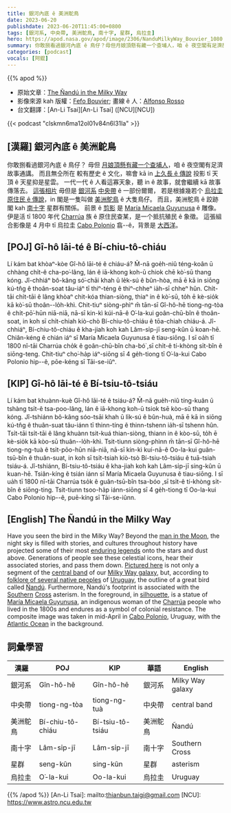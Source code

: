 ```yaml
---
title: 銀河內底 ê 美洲鴕鳥
date: 2023-06-20
publishdate: 2023-06-20T11:45:00+0800
tags: [銀河系, 中央帶, 美洲鴕鳥, 南十字, 星群, 烏拉圭]
hero: https://apod.nasa.gov/apod/image/2306/NanduMilkyWay_Bouvier_1080.jpg
summary: 你敢捌看過銀河內底 ê 鳥仔？毋但月娘頂懸有藏一个查埔人，咱 ê 夜空閣有足濟故事通講。
categories: [podcast]
vocals: [阿錕]
---
```


{{% apod %}}

- 原始文章：[The Ñandú in the Milky Way](https://apod.nasa.gov/apod/ap230620.html)
- 影像來源 kah 版權：[Fefo Bouvier](https://www.instagram.com/fefobouvier/); 畫線 ê 人：[Alfonso Rosso](https://www.instagram.com/fonchirosso/)
- 台文翻譯：[An-Li Tsai][An-Li Tsai] ([NCU][NCU])

{{< podcast "clskmn6ma12ol01v84n6l31la" >}}

## [漢羅] 銀河內底 ê 美洲鴕鳥
你敢捌看過銀河內底 ê 鳥仔？
毋但 [月娘頂懸有藏一个查埔人][man in the Moon]，咱 ê 夜空閣有足濟故事通講。
而且無仝所在 較有歷史 ê 文化，嘛會 kā in [上久長 ê 傳說][enduring legends] 投影 tī 天頂 ê 天星抑是星雲。
一代一代 ê 人看這寡天象，聽 in ê 故事，就會繼續 kā 故事傳落去。
[這張相片][Pictured here] 毋但是 [銀河系][Milky Way galaxy] [中央帶][central band] ê 一部份爾爾，
若是根據幾若个 [烏拉圭][Uruguay] [原住民 ê 傳說][folklore of several native peoples]，in 閣是一隻叫做 [美洲鴕鳥][Ñandú] ê 大隻鳥仔。
而且，美洲鴕鳥 ê 跤跡閣 kah [南][Southern][十字][Cross] 星群有關係。
前景 ê [剪影][silhouette] 是 [María Micaela Guyunusa][María Micaela Guyunusa] ê 雕像。
伊是活 tī 1800 年代 [Charrúa][Charrúa] 族 ê 原住民查某，是一个抵抗殖民 ê 象徵。
這張組合影像是 4 月中 tī 烏拉圭 [Cabo Polonio][Cabo Polonio] 翕--ê，背景是 [大西洋][Atlantic Ocean]。

## [POJ] Gî-hô lāi-té ê Bí-chiu-tô-chiáu
Lí kám bat khòaⁿ-kòe Gî-hô lāi-té ê chiáu-á?
M̄-nā goe̍h-niû téng-koân ū chhàng chi̍t-ê cha-po͘-lâng, lán ê iā-khong koh-ū chiok chē kò͘-sū thang kóng.
Jî-chhiáⁿ bô-kâng só͘-chāi khah ū le̍k-sú ê bûn-hòa, mā ē kā in siōng kú-tn̂g ê thoân-soat tâu-iáⁿ tī thiⁿ-téng ê thiⁿ-chheⁿ ia̍h-sī chheⁿ hûn.
Chi̍t-tāi chi̍t-tāi ê lâng khòaⁿ chit-kóa thian-siòng, thiaⁿ in ê kò͘-sū, to̍h ē kè-sio̍k kā kò͘-sū thoân--lo̍h-khì.
Chit-tiuⁿ siòng-phìⁿ m̄ tān-sī Gî-hô-hē tiong-ng-tòa ê chi̍t-pō͘-hūn niā-niā, nā-sī kin-kì kúi-nā-ê O͘-la-kui goân-chū-bîn ê thoân-soat, in koh sī chi̍t-chiah kiò-chò Bí-chiu-tô-chiáu ê tōa-chiah chiáu-á.
Jî-chhiáⁿ, Bí-chiu-tô-chiáu ê kha-jiah koh kah Lâm-si̍p-jī seng-kûn ū koan-hē.
Chiân-kéng ê chián iáⁿ sī María Micaela Guyunusa ê tiau-siōng.
I sī oa̍h tī 1800 nî-tāi Charrúa cho̍k ê goân-chū-bîn cha-bó͘ ,sī chi̍t-ê tí-khòng si̍t-bîn ê siōng-teng.
Chit-tiuⁿ cho͘-ha̍p iáⁿ-siōng sī 4 ge̍h-tiong tī O͘-la-kui Cabo Polonio hip--ê, pōe-kéng sī Tāi-se-iûⁿ.

## [KIP] Gî-hô lāi-té ê Bí-tsiu-tô-tsiáu
Lí kám bat khuànn-kuè Gî-hô lāi-té ê tsiáu-á?
M̄-nā gue̍h-niû tíng-kuân ū tshàng tsi̍t-ê tsa-poo-lâng, lán ê iā-khong koh-ū tsiok tsē kòo-sū thang kóng.
Jî-tshiánn bô-kâng sóo-tsāi khah ū li̍k-sú ê bûn-huà, mā ē kā in siōng kú-tn̂g ê thuân-suat tâu-iánn tī thinn-tíng ê thinn-tshenn ia̍h-sī tshenn hûn.
Tsi̍t-tāi tsi̍t-tāi ê lâng khuànn tsit-kuá thian-siòng, thiann in ê kòo-sū, to̍h ē kè-sio̍k kā kòo-sū thuân--lo̍h-khì.
Tsit-tiunn siòng-phìnn m̄ tān-sī Gî-hô-hē tiong-ng-tuà ê tsi̍t-pōo-hūn niā-niā, nā-sī kin-kì kuí-nā-ê Oo-la-kui guân-tsū-bîn ê thuân-suat, in koh sī tsi̍t-tsiah kiò-tsò Bí-tsiu-tô-tsiáu ê tuā-tsiah tsiáu-á.
Jî-tshiánn, Bí-tsiu-tô-tsiáu ê kha-jiah koh kah Lâm-si̍p-jī sing-kûn ū kuan-hē.
Tsiân-kíng ê tsián iánn sī María Micaela Guyunusa ê tiau-siōng.
I sī ua̍h tī 1800 nî-tāi Charrúa tso̍k ê guân-tsū-bîn tsa-bóo ,sī tsi̍t-ê tí-khòng si̍t-bîn ê siōng-ting.
Tsit-tiunn tsoo-ha̍p iánn-siōng sī 4 ge̍h-tiong tī Oo-la-kui Cabo Polonio hip--ê, puē-kíng sī Tāi-se-iûnn.

## [English] The Ñandú in the Milky Way
Have you seen the bird in the Milky Way?
Beyond the [man in the Moon][man in the Moon], the night sky is filled with stories, and cultures throughout history have projected some of their most [enduring legends][enduring legends] onto the stars and dust above.
Generations of people see these celestial icons, hear their associated stories, and pass them down.
[Pictured here][Pictured here] is not only a segment of the [central band][central band] of our [Milky Way galaxy][Milky Way galaxy], but, according to [folklore of several native peoples][folklore of several native peoples] of [Uruguay][Uruguay], the outline of a great bird called [Ñandú][Ñandú].
Furthermore, Ñandú's footprint is associated with the [Southern][Southern] [Cross][Cross] asterism.
In the foreground, in [silhouette][silhouette], is a statue of [María Micaela Guyunusa][María Micaela Guyunusa], an indigenous woman of the [Charrúa][Charrúa] people who lived in the 1800s and endures as a symbol of colonial resistance.
The composite image was taken in mid-April in [Cabo Polonio][Cabo Polonio], Uruguay, with the [Atlantic Ocean][Atlantic Ocean] in the background.

## 詞彙學習

|漢羅|POJ|KIP|華語|English|
|-|-|-|-|-|
|銀河系|Gîn-hô-hē|Gîn-hô-hē|銀河系|Milky Way galaxy|
|中央帶|tiong-ng-tòa|tiong-ng-tuà|中央帶|central band|
|美洲鴕鳥|Bí-chiu-tô-chiáu|Bí-tsiu-tô-tsiáu|美洲鴕鳥|Ñandú|
|南十字|Lâm-si̍p-jī|Lâm-si̍p-jī|南十字|Southern Cross|
|星群|seng-kûn|sing-kûn|星群|asterism|
|烏拉圭|O͘-la-kui|Oo-la-kui|烏拉圭|Uruguay|

{{% /apod %}}
[An-Li Tsai]: mailto:thianbun.taigi@gmail.com
[NCU]: https://www.astro.ncu.edu.tw

[copyright]: https://apod.nasa.gov/apod/fap/lib/about_apod.html#srapply
[License]: https://creativecommons.org/licenses/by/2.0/

[man in the Moon]:https://apod.nasa.gov/apod/ap220612.html
[enduring legends]:https://nightsky.jpl.nasa.gov/download-view.cfm?Doc_ID=666
[Pictured here]:https://www.instagram.com/p/CrhFtNvLWAS/
[central band]:https://apod.nasa.gov/apod/ap230319.html
[Milky Way galaxy]:http://www.atlasoftheuniverse.com/galaxy.html
[folklore of several native peoples]:https://www.mdpi.com/2073-445X/12/4/805
[Uruguay]:https://en.wikipedia.org/wiki/Uruguay
[Ñandú]:https://en.wikipedia.org/wiki/Rhea_(bird)
[Southern]:https://apod.nasa.gov/apod/ap210125.html
[Cross]:https://en.wikipedia.org/wiki/Crux
[silhouette]:https://apod.nasa.gov/apod/ap210112.html
[María Micaela Guyunusa]:https://en.wikipedia.org/wiki/Mar%C3%ADa_Micaela_Guyunusa
[Charrúa]:https://en.wikipedia.org/wiki/Charr%C3%Baa
[Cabo Polonio]:https://youtu.be/6yCSLDx3OB4
[Atlantic Ocean]:https://en.wikipedia.org/wiki/Atlantic_Ocean
